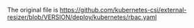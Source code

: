 The original file is https://github.com/kubernetes-csi/external-resizer/blob/VERSION/deploy/kubernetes/rbac.yaml
